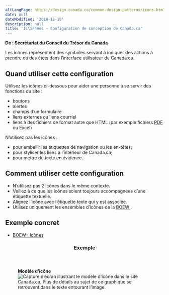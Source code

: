 ```yaml
---
altLangPage: https://design.canada.ca/common-design-patterns/icons.html
date: null
dateModified: '2018-12-19'
description: null
title: "Ic\xF4nes - Configuration de conception de Canada.ca"
---
```



<p class="gc-byline">
 <strong>
  De :
  <a href="https://www.canada.ca/fr/secretariat-conseil-tresor.html">
   Secrétariat du Conseil du Trésor du Canada
  </a>
 </strong>
</p>

<section>
 <p>
  Les icônes représentent des symboles servant à indiquer des actions à prendre ou des états dans l’interface utilisateur de Canada.ca.
 </p>
 <section>
  <h2>
   Quand utiliser cette configuration
  </h2>
  <p>
   Utilisez les icônes ci-dessous pour aider une personne à se servir des fonctions du site :
  </p>
  <ul>
   <li>
    boutons
   </li>
   <li>
    alertes
   </li>
   <li>
    champs d’un formulaire
   </li>
   <li>
    liens externes ou liens courriel
   </li>
   <li>
    liens à des fichiers de format autre que HTML (par exemple fichiers
    <abbr title="format de document portable">
     PDF
    </abbr>
    ou Excel)
   </li>
  </ul>
  <p>
   N’utilisez pas les icônes :
  </p>
  <ul>
   <li>
    pour embellir les étiquettes de navigation ou les en-têtes;
   </li>
   <li>
    pour styliser les liens à l’intérieur de Canada.ca;
   </li>
   <li>
    pour mettre du texte en évidence.
   </li>
  </ul>
 </section>
 <section>
  <h2>
   Comment utiliser cette configuration
  </h2>
  <ul>
   <li>
    N’utilisez pas 2 icônes dans le même contexte.
   </li>
   <li>
    Veillez à ce que les icônes soient toujours accompagnées d’une étiquette textuelle.
   </li>
   <li>
    Alignez l’icône avec l’étiquette texte qui y est associée.
   </li>
   <li>
    Utilisez uniquement les ensembles d’icônes de la
    <abbr title="Boîte à outils de l’expérience Web">
     BOEW
    </abbr>
    .
   </li>
  </ul>
 </section>
 <section>
  <h2>
   Exemple concret
  </h2>
  <ul>
   <li>
    <a href="http://wet-boew.github.io/wet-boew-styleguide/design/icons-fr.html">
     BOEW : Icônes
    </a>
   </li>
  </ul>
 </section>
 <section class="panel panel-primary">
  <header class="panel-heading">
   <h3 class="panel-title">
    Exemple
   </h3>
  </header>
  <div class="panel-body">
   <figure class="mrgn-bttm-sm">
    <figcaption class="text-center">
     <b>
      Modèle d’icône
     </b>
    </figcaption>
    <img alt="Capture d’écran illustrant le modèle d’icône dans le site Canada.ca. Plus de détails au sujet de ce graphique se retrouvent dans le texte entourant l’image." class="img-responsive center-block" src="https://www.canada.ca/content/dam/tbs-sct/images/government-communications/canada-content-style-guide/icons-fra-02.jpg"/>
   </figure>
  </div>
 </section>
</section>




